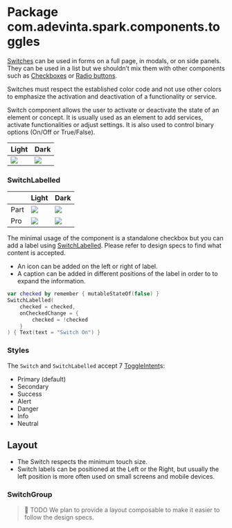 # Package com.adevinta.spark.components.toggles

[Switches](https://spark.adevinta.com/1186e1705/p/58a2c6-switch/b/700a17) can be used in forms on a
full page, in modals, or on side panels.
They can be used in a list but we shouldn’t mix them with other components such
as [Checkboxes](./CheckBox.md) or
[Radio buttons](./RadioButton.md).

Switches must respect the established color code and not use other colors to emphasize the
activation and deactivation of a functionality or service.

Switch component allows the user to activate or deactivate the state of an element or concept.
It is usually used as an element to add services, activate functionalities or adjust settings.
It is also used to control binary options (On/Off or True/False).

| Light                                                                                              | Dark                                                                                              |
|----------------------------------------------------------------------------------------------------|---------------------------------------------------------------------------------------------------|
| ![](../../images/com.adevinta.spark_PreviewScreenshotTests_preview_tests_toggles_switch_light.png) | ![](../../images/com.adevinta.spark_PreviewScreenshotTests_preview_tests_toggles_switch_dark.png) |

### SwitchLabelled

|      | Light                                                                                                      | Dark                                                                                                      |
|------|------------------------------------------------------------------------------------------------------------|-----------------------------------------------------------------------------------------------------------|
| Part | ![](../../images/com.adevinta.spark_PreviewScreenshotTests_preview_tests_toggles_switchlabelled_light.png) | ![](../../images/com.adevinta.spark_PreviewScreenshotTests_preview_tests_toggles_switchlabelled_dark.png) |
| Pro  | ![](../../images/com.adevinta.spark_PreviewScreenshotTests_preview_tests_toggles_switchlabelled_light.png) | ![](../../images/com.adevinta.spark_PreviewScreenshotTests_preview_tests_toggles_switchlabelled_dark.png) |

The minimal usage of the component is a standalone checkbox but you can add a label
using [SwitchLabelled](Switch.kt).
Please refer to design specs to find what content is accepted.

- An icon can be added on the left or right of label.
- A caption can be added in different positions of the label in order to to expand the information.

```kotlin
var checked by remember { mutableStateOf(false) }
SwitchLabelled(
    checked = checked,
    onCheckedChange = {
        checked = !checked
    }
) { Text(text = "Switch On") }
```

### Styles

The `Switch` and `SwitchLabelled` accept 7 [ToggleIntent](ToggleIntent.kt)s:

- Primary (default)
- Secondary
- Success
- Alert
- Danger
- Info
- Neutral

## Layout

- The Switch respects the minimum touch size.
- Switch labels can be positioned at the Left or the Right, but usually the left position is more
  often used on small screens and mobile devices.

### SwitchGroup

> 🚀 TODO
> We plan to provide a layout composable to make it easier to follow the design specs.
